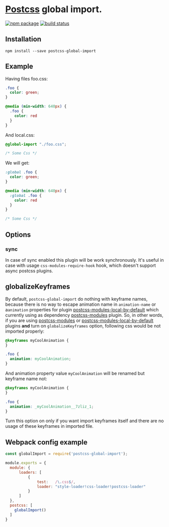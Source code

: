# [Postcss](https://github.com/postcss/postcss) global import.

[![npm package][npm-badge]][npm]
[![build status](https://img.shields.io/travis/scherebedov/postcss-global-import/master.svg?style=flat-square)](https://travis-ci.org/scherebedov/postcss-global-import)

[npm-badge]: https://img.shields.io/npm/v/postcss-global-import.svg?style=flat-square
[npm]: https://www.npmjs.org/package/postcss-global-import


## Installation

```
npm install --save postcss-global-import
```

## Example

Having files foo.css:

```css
.foo {
  color: green;
}

@media (min-width: 640px) {
  .foo {
    color: red
  }
}
```

And local.css:

```css
@global-import "./foo.css";

/* Some Css */
```

We will get:

```css
:global .foo {
  color: green;
}

@media (min-width: 640px) {
  :global .foo {
    color: red
  }
}

/* Some Css */
```

## Options

### sync

In case of sync enabled this plugin will be work synchronously. It's useful in case with usage
`css-modules-require-hook` hook, which doesn't support async postcss plugins.

## globalizeKeyframes

By default, `postcss-global-import` do nothing with keyframe names,
because there is no way to escape animation name in `animation-name` or a`animation` properties
for plugin [postcss-modules-local-by-default](https://www.npmjs.com/package/postcss-modules-local-by-default)
which currently using as dependency [postcss-modules](https://github.com/css-modules/postcss-modules) plugin.
So, in other words, if you are using [postcss-modules](https://github.com/css-modules/postcss-modules) or
 [postcss-modules-local-by-default](https://www.npmjs.com/package/postcss-modules-local-by-default) plugins **and**
 turn on `globalizeKeyframes` option, following css would
 be not imported properly:

```css
@keyframes myCoolAnimation {
}

.foo {
  animation: myCoolAnimation;
}
```

And animation property value `myCoolAnimation` will be renamed but keyframe name not:

```css
@keyframes myCoolAnimation {
}

.foo {
  animation: _myCoolAnimation__7zliz_1;
}
```

Turn this option on only if you want import keyframes itself and there are no usage of these keyframes in imported file.


## Webpack config example
```js
const globalImport = require('postcss-global-import');

module.exports = {
  module: {
      loaders: [
          {
              test:   /\.css$/,
              loader: "style-loader!css-loader!postcss-loader"
          }
      ]
  },
  postcss: [
    globalImport()
  ]
}
```
